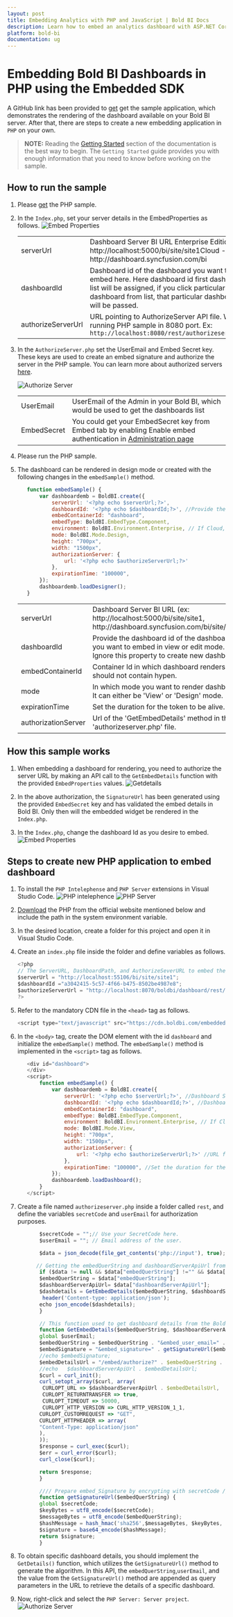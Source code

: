 ```yaml
---
layout: post
title: Embedding Analytics with PHP and JavaScript | Bold BI Docs
description: Learn how to embed an analytics dashboard with ASP.NET Core and JavaScript application using Bold BI Embed SDK and try it yourself.
platform: bold-bi
documentation: ug
---
```


# Embedding Bold BI Dashboards in PHP using the Embedded SDK

A GitHub link has been provided to [get](https://github.com/boldbi/php-sample) get the sample application, which demonstrates the rendering of the dashboard available on your Bold BI server. After that, there are steps to create a new embedding application in `PHP` on your own.

> **NOTE:** Reading the [Getting Started](/getting-started/embedding-in-your-application/) section of the documentation is the best way to begin. The `Getting Started` guide provides you with enough information that you need to know before working on the sample.

## How to run the sample

1. Please [get](https://github.com/boldbi/php-sample) the PHP sample.    

2. In the `Index.php`, set your server details in the EmbedProperties as follows.
    ![Embed Properties](/static/assets/javascript/sample/images/php-props.png#max-width=95%)
        
    <meta charset="utf-8"/>
    <table>
    <tbody>
    <tr>
    <td align="left">serverUrl</td>
    <td align="left">Dashboard Server BI URL Enterprise Edition- http://localhost:5000/bi/site/site1Cloud -http://dashboard.syncfusion.com/bi
    </td>
    </tr>
    <td align="left">dashboardId</td>
    <td align="left">Dashboard id of the dashboard you want to embed here. Here dashboard id first dashboard in list will be assigned, if you click particular dashboard from list, that particular dashboard id will be passed.</td>
    </td>
    </tr>
    <tr>
    <td align="left">authorizeServerUrl</td>
    <td align="left">URL pointing to AuthorizeServer API file. We have running PHP sample in 8080 port.
    Ex: <code> http://localhost:8080/rest/authorizeserver.php</code>
    </td>
    </tr>
    </tbody>
    </table>

3. In the `AuthorizeServer.php` set the UserEmail and Embed Secret key. These keys are used to create an embed signature and authorize the server in the PHP sample. You can learn more about authorized servers [here](/security-configuration/authorize-server/).

    ![Authorize Server](/static/assets/javascript/sample/images/authorize-server-php.png#max-width=80%)
    <meta charset="utf-8"/>
    <table>
    <tbody>
    <tr>
        <td align="left">UserEmail</td>
        <td align="left">UserEmail of the Admin in your Bold BI, which would be used to get the dashboards list</td>
    </tr>
    <tr>
        <td align="left">EmbedSecret</td>
        <td align="left">You could get your EmbedSecret key from Embed tab by enabling Enable embed authentication in <a href='/site-administration/embed-settings/'>Administration page </a></td>
    </tr>
    </tbody>
    </table>

4. Please run the PHP sample.

5. The dashboard can be rendered in design mode or created with the following changes in the `embedSample()` method.

     ```js
        function embedSample() {
            var dashboardemb = BoldBI.create({
                serverUrl: '<?php echo $serverUrl;?>',
                dashboardId: '<?php echo $dashboardId;?>', //Provide the item id to render it in the design mode and create a dashboard to remove this property.
                embedContainerId: "dashboard",
                embedType: BoldBI.EmbedType.Component,
                environment: BoldBI.Environment.Enterprise, // If Cloud, you should use BoldBI.Environment.Cloud
                mode: BoldBI.Mode.Design,
                height: "700px",
                width: "1500px",
                authorizationServer: {
                    url: '<?php echo $authorizeServerUrl;?>'
                },
                expirationTime: "100000",
            });
            dashboardemb.loadDesigner();
        }
     ```

    <meta charset="utf-8"/>
    <table>
    <tbody>
    <tr>
    <td align="left">serverUrl</td>
    <td align="left">Dashboard Server BI URL (ex: http://localhost:5000/bi/site/site1, http://dashboard.syncfusion.com/bi/site/site1)</td>
    </tr>
    <tr>
    <td align="left">dashboardId</td>
    <td align="left">Provide the dashboard id of the dashboard you want to embed in view or edit mode. Ignore this property to create new dashboard.</td>
    </tr>
    <tr>
    <td align="left">embedContainerId</td>
    <td align="left">Container Id in which dashboard renders.It should not contain hypen.</td>
    </tr>
    <tr>
    <td align="left">mode</td>
    <td align="left">In which mode you want to render dashboard. It can either be 'View' or 'Design' mode. </td>
    </tr>
    <tr>
    <td align="left">expirationTime</td>
    <td align="left">Set the duration for the token to be alive.</td>
    </tr>
    <tr>
    <td align="left">authorizationServer</td>
    <td align="left">Url of the 'GetEmbedDetails' method in the 'authorizeserver.php' file.</td>
    </tr>
    </tbody>
    </table>

## How this sample works
 1. When embedding a dashboard for rendering, you need to authorize the server URL by making an API call to the `GetEmbedDetails` function with the provided `EmbedProperties` values.
    ![Getdetails](/static/assets/javascript/sample/images/embeddetails-php.png#max-width=80%)

 2. In the above authorization, the `SignatureUrl` has been generated using the provided `EmbedSecret` key and has validated the embed details in Bold BI. Only then will the embedded widget be rendered in the `Index.php`.

 3. In the `Index.php`, change the dashboard Id as you desire to embed.
    ![Embed Properties](/static/assets/javascript/sample/images/php-props.png#max-width=95%)
    
## Steps to create new PHP application to embed dashboard
 1. To install the `PHP Intelephense` and `PHP Server` extensions in Visual Studio Code.
    ![PHP intelephence](/static/assets/javascript/sample/images/php_install.png#max-width=60%)
    ![PHP Server](/static/assets/javascript/sample/images/php_server.png#max-width=60%)

 2. [Download](https://windows.php.net/download/) the PHP from the official website mentioned below and include the path in the system environment variable.

 3. In the desired location, create a folder for this project and open it in Visual Studio Code.

 4. Create an `index.php` file inside the folder and define variables as follows.

     ```js
     <?php
    // The ServerURL, DashboardPath, and AuthorizeSeverURL to embed the widget.
    $serverUrl = "http://localhost:55106/bi/site/site1";
    $dashboardId ="a3042415-5c57-4f66-b475-8502be4987e8";
    $authorizeServerUrl = "http://localhost:8070/boldbi/dashboard/rest/authorizeserver.php";
    ?>
     ```

 5. Refer to the mandatory CDN file in the `<head>` tag as follows.
     ```js
    <script type="text/javascript" src="https://cdn.boldbi.com/embedded-sdk/v7.6.12/boldbi-embed.js"></script>
     ```

 6. In the `<body>` tag, create the DOM element with the id `dashboard` and initialize the `embedSample()` method. The `embedSample()` method is implemented in the `<script>` tag as follows.

     ```js
        <div id="dashboard">
        </div>
        <script>
            function embedSample() {
                var dashboardemb = BoldBI.create({
                    serverUrl: '<?php echo $serverUrl;?>', //Dashboard Server BI URL (ex: http://localhost:5000/bi/site/site1, http://demo.boldbi.com/bi/site/site1)
                    dashboardId: '<?php echo $dashboardId;?>', //Dashboard id of the dashboard you want to embed here.
                    embedContainerId: "dashboard",
                    embedType: BoldBI.EmbedType.Component,
                    environment: BoldBI.Environment.Enterprise, // If Cloud, you should use BoldBI.Environment.Cloud
                    mode: BoldBI.Mode.View,
                    height: "700px",
                    width: "1500px",
                    authorizationServer: {
                        url: '<?php echo $authorizeServerUrl;?>' //URL from which particular dashboard details is obtained from server.
                    },
                    expirationTime: "100000", //Set the duration for the token to be alive.
                });
                dashboardemb.loadDashboard();
            }
        </script>
     ```
    
 7. Create a file named `authorizeserver.php` inside a folder called `rest`, and define the variables `secretCode` and `userEmail` for authorization purposes.

     ```js
            $secretCode = "";// Use your SecretCode here.
            $userEmail = ""; // Email address of the user.

            $data = json_decode(file_get_contents('php://input'), true);

           // Getting the embedQuerString and dashboardServerApiUrl from the BoldBI wrapper
            if ($data != null && $data["embedQuerString"] !="" && $data["dashboardServerApiUrl"]!="") {
            $embedQuerString = $data["embedQuerString"];
            $dashboardServerApiUrl= $data["dashboardServerApiUrl"];
            $dashdetails = GetEmbedDetails($embedQuerString, $dashboardServerApiUrl);
             header('Content-type: application/json');
            echo json_encode($dashdetails);
            }
 
            // This function used to get dashboard details from the Bold BI Server. 
            function GetEmbedDetails($embedQuerString, $dashboardServerApiUrl){
            global $userEmail;
            $embedQuerString = $embedQuerString . "&embed_user_email=" . $userEmail. "&embed_datasource_filter=[{&&StoreName=Trousers','Jackets}]";
            $embedSignature = "&embed_signature=" . getSignatureUrl($embedQuerString);
            //echo $embedSignature;
            $embedDetailsUrl = "/embed/authorize?" . $embedQuerString . $embedSignature;
	        //echo   $dashboardServerApiUrl . $embedDetailsUrl;
            $curl = curl_init();
            curl_setopt_array($curl, array(
             CURLOPT_URL => $dashboardServerApiUrl . $embedDetailsUrl,
             CURLOPT_RETURNTRANSFER => true,
             CURLOPT_TIMEOUT => 50000,
             CURLOPT_HTTP_VERSION => CURL_HTTP_VERSION_1_1,
            CURLOPT_CUSTOMREQUEST => "GET",
            CURLOPT_HTTPHEADER => array(
            "Content-Type: application/json"
            ),
            ));
            $response = curl_exec($curl);
            $err = curl_error($curl);
            curl_close($curl);

            return $response;
            }

            //// Prepare embed_Signature by encrypting with secretCode ////
            function getSignatureUrl($embedQuerString) {
            global $secretCode; 
            $keyBytes = utf8_encode($secretCode);            
            $messageBytes = utf8_encode($embedQuerString);
            $hashMessage = hash_hmac('sha256',$messageBytes, $keyBytes, true);
            $signature = base64_encode($hashMessage);
            return $signature;
            }
     ```

 8. To obtain specific dashboard details, you should implement the `GetDetails()` function, which utilizes the `GetSignatureUrl()` method to generate the algorithm. In this API, the `embedQuerString`,`userEmail`, and the value from the `GetSignatureUrl()` method are appended as query parameters in the URL to retrieve the details of a specific dashboard.

 9. Now, right-click and select the `PHP Server: Server project`.
    ![Authorize Server](/static/assets/javascript/sample/images/php_run.png#max-width=30%)